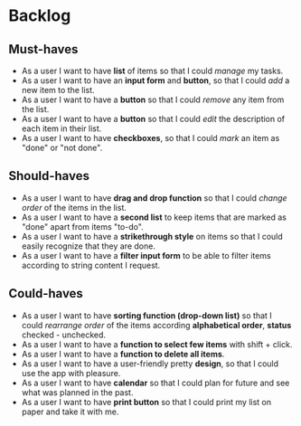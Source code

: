 # Backlog

## Must-haves

- As a user I want to have **list** of items so that I could _manage_ my tasks.
- As a user I want to have an **input form** and **button**, so that I could _add_ a new item to the list.
- As a user I want to have a **button** so that I could _remove_ any item from the list.
- As a user I want to have a **button** so that I could _edit_ the description of each item in their list.
- As a user I want to have **checkboxes**, so that I could _mark_ an item as "done" or "not done".

## Should-haves

- As a user I want to have **drag and drop function** so that I could _change order_ of the items in the list.
- As a user I want to have a **second list** to keep items that are marked as "done" apart from items "to-do".
- As a user I want to have a **strikethrough style** on items so that I could easily recognize that they are done.
- As a user I want to have a **filter input form** to be able to filter items according to string content I request.

## Could-haves

- As a user I want to have **sorting function (drop-down list)** so that I could _rearrange order_ of the items according **alphabetical order**, **status** checked - unchecked.
- As a user I want to have a **function to select few items** with shift + click.
- As a user I want to have a **function to delete all items**.
- As a user I want to have a user-friendly pretty **design**, so that I could use the app with pleasure.
- As a user I want to have **calendar** so that I could plan for future and see what was planned in the past.
- As a user I want to have **print button** so that I could print my list on paper and take it with me.
